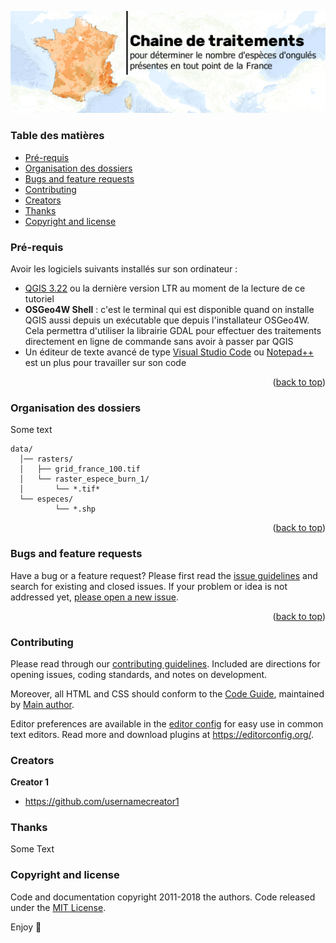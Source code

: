 <p align="center">
  <a href="https://professionnels.ofb.fr/fr/reseau-ongules-sauvages">
    <img src="https://github.com/christofoto/ongules/raw/main/images/header.png" alt="Logo">
  </a>

  <!-- <h3 align="center">Logo</h3> -->

  <!-- <h1 style="text-align:center">
    Chaine de traitements </h1>
  <h3 style="text-align:center">
  pour déterminer le nombre d'espèces d'ongulés<br> 
  présentes en tout point de la France métropolitaine
  <br>
    </h3> -->
</p>

<a name="readme-top"></a>

### Table des matières

- [Pré-requis](#pré-requis)
- [Organisation des dossiers](#organisation-des-dossiers)
- [Bugs and feature requests](#bugs-and-feature-requests)
- [Contributing](#contributing)
- [Creators](#creators)
- [Thanks](#thanks)
- [Copyright and license](#copyright-and-license)

### Pré-requis

Avoir les logiciels suivants installés sur son ordinateur :

- [QGIS 3.22](https://www.qgis.org/fr/site/forusers/download.html) ou la dernière version LTR au moment de la lecture de ce tutoriel
- <b>OSGeo4W Shell</b> : c'est le terminal qui est disponible quand on installe QGIS aussi depuis un exécutable que depuis l'installateur OSGeo4W. Cela permettra d'utiliser la librairie GDAL pour effectuer des traitements directement en ligne de commande sans avoir à passer par QGIS
- Un éditeur de texte avancé de type [Visual Studio Code](https://code.visualstudio.com/) ou [Notepad++](https://notepad-plus-plus.org/) est un plus pour travailler sur son code

<p align="right">(<a href="#readme-top">back to top</a>)</p>

### Organisation des dossiers

Some text

```text
data/
  │── rasters/
  │   ├── grid_france_100.tif
  │   └── raster_espece_burn_1/
  │       └── *.tif*
  └── especes/
          └── *.shp
```

<p align="right">(<a href="#readme-top">back to top</a>)</p>

### Bugs and feature requests

Have a bug or a feature request? Please first read the [issue guidelines](https://reponame/blob/master/CONTRIBUTING.md) and search for existing and closed issues. If your problem or idea is not addressed yet, [please open a new issue](https://reponame/issues/new).

<p align="right">(<a href="#readme-top">back to top</a>)</p>

### Contributing

Please read through our [contributing guidelines](https://reponame/blob/master/CONTRIBUTING.md). Included are directions for opening issues, coding standards, and notes on development.

Moreover, all HTML and CSS should conform to the [Code Guide](https://github.com/mdo/code-guide), maintained by [Main author](https://github.com/usernamemainauthor).

Editor preferences are available in the [editor config](https://reponame/blob/master/.editorconfig) for easy use in common text editors. Read more and download plugins at <https://editorconfig.org/>.

### Creators

**Creator 1**

- <https://github.com/usernamecreator1>

### Thanks

Some Text

### Copyright and license

Code and documentation copyright 2011-2018 the authors. Code released under the [MIT License](https://reponame/blob/master/LICENSE).

Enjoy :metal:
